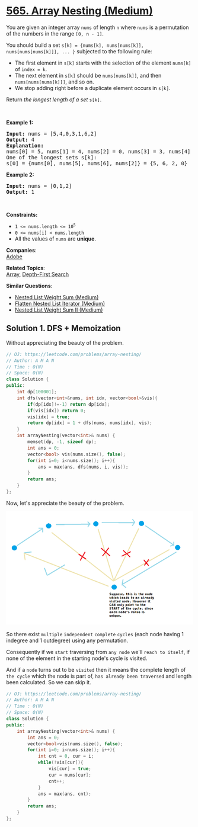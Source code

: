 # [565. Array Nesting (Medium)](https://leetcode.com/problems/array-nesting/)

<p>You are given an integer array <code>nums</code> of length <code>n</code> where <code>nums</code> is a permutation of the numbers in the range <code>[0, n - 1]</code>.</p>

<p>You should build a set <code>s[k] = {nums[k], nums[nums[k]], nums[nums[nums[k]]], ... }</code> subjected to the following rule:</p>

<ul>
	<li>The first element in <code>s[k]</code> starts with the selection of the element <code>nums[k]</code> of <code>index = k</code>.</li>
	<li>The next element in <code>s[k]</code> should be <code>nums[nums[k]]</code>, and then <code>nums[nums[nums[k]]]</code>, and so on.</li>
	<li>We stop adding right before a duplicate element occurs in <code>s[k]</code>.</li>
</ul>

<p>Return <em>the longest length of a set</em> <code>s[k]</code>.</p>

<p>&nbsp;</p>
<p><strong>Example 1:</strong></p>

<pre><strong>Input:</strong> nums = [5,4,0,3,1,6,2]
<strong>Output:</strong> 4
<strong>Explanation:</strong> 
nums[0] = 5, nums[1] = 4, nums[2] = 0, nums[3] = 3, nums[4] = 1, nums[5] = 6, nums[6] = 2.
One of the longest sets s[k]:
s[0] = {nums[0], nums[5], nums[6], nums[2]} = {5, 6, 2, 0}
</pre>

<p><strong>Example 2:</strong></p>

<pre><strong>Input:</strong> nums = [0,1,2]
<strong>Output:</strong> 1
</pre>

<p>&nbsp;</p>
<p><strong>Constraints:</strong></p>

<ul>
	<li><code>1 &lt;= nums.length &lt;= 10<sup>5</sup></code></li>
	<li><code>0 &lt;= nums[i] &lt; nums.length</code></li>
	<li>All the values of <code>nums</code> are <strong>unique</strong>.</li>
</ul>


**Companies**:  
[Adobe](https://leetcode.com/company/adobe)

**Related Topics**:  
[Array](https://leetcode.com/tag/array/), [Depth-First Search](https://leetcode.com/tag/depth-first-search/)

**Similar Questions**:
* [Nested List Weight Sum (Medium)](https://leetcode.com/problems/nested-list-weight-sum/)
* [Flatten Nested List Iterator (Medium)](https://leetcode.com/problems/flatten-nested-list-iterator/)
* [Nested List Weight Sum II (Medium)](https://leetcode.com/problems/nested-list-weight-sum-ii/)

## Solution 1. DFS + Memoization


Without appreciating the beauty of the problem.

```cpp
// OJ: https://leetcode.com/problems/array-nesting/
// Author: A M A N
// Time : O(N)
// Space: O(N)
class Solution {
public:
    int dp[100001];
    int dfs(vector<int>&nums, int idx, vector<bool>&vis){
        if(dp[idx]!=-1) return dp[idx];
        if(vis[idx]) return 0;
        vis[idx] = true;
        return dp[idx] = 1 + dfs(nums, nums[idx], vis);
    }
    int arrayNesting(vector<int>& nums) {
        memset(dp, -1, sizeof dp);
        int ans = 0;         
        vector<bool> vis(nums.size(), false);
        for(int i=0; i<nums.size(); i++){
            ans = max(ans, dfs(nums, i, vis));
        }
        return ans;
    }
};
```



Now, let's appreciate the beauty of the problem.

![beauty](/assets/565.png)

So there exist `multiple` `independent` `complete` `cycles` (each node having 1 indegree and 1 outdegree) using any permutation.

Consequently if we `start` traversing from `any node` we'll `reach to itself`, if none of the element in the starting node's cycle is visited. 

And if a `node` turns out to be `visited` then it means the complete length of `the cycle` which the node is part of,  `has already been traversed` and length been calculated. So we can skip it.

```cpp
// OJ: https://leetcode.com/problems/array-nesting/
// Author: A M A N
// Time : O(N)
// Space: O(N)
class Solution {
public:
    int arrayNesting(vector<int>& nums) {
        int ans = 0;
        vector<bool>vis(nums.size(), false);
        for(int i=0; i<nums.size(); i++){
            int cnt = 0, cur = i;
            while(!vis[cur]){
                vis[cur] = true;
                cur = nums[cur];
                cnt++;
            }
            ans = max(ans, cnt);
        }
        return ans;
    }
};
```